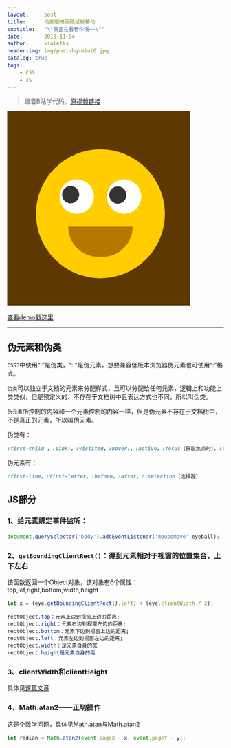 ```yaml
---
layout:     post
title:      动画眼睛跟随鼠标移动
subtitle:   "\"我正在看着你哦~~\""
date:       2019-11-04
author:     violetks
header-img: img/post-bg-miui6.jpg
catalog: true
tags:
    - CSS
    - JS
---
```


> 跟着B站学代码，[原视频链接](https://b23.tv/av74764199)

![eyes-move](/img/post-eyes-move.PNG)

[查看demo戳这里](/demo/eyes-move/index.html)

---

## 伪元素和伪类

`CSS3`中使用“:”是伪类，“::”是伪元素，想要兼容低版本浏览器伪元素也可使用“:”格式。

`伪类`可以独立于文档的元素来分配样式，且可以分配给任何元素，逻辑上和功能上类类似，但是预定义的、不存在于文档树中且表达方式也不同，所以叫伪类。

`伪元素`所控制的内容和一个元素控制的内容一样，但是伪元素不存在于文档树中，不是真正的元素，所以叫伪元素。

伪类有：
```css
:first-child ，:link:，:vistited，:hover:，:active，:focus（获取焦点时），:lang （定义语言规则）
```

伪元素有：
```css
:first-line，:first-letter，:before，:after，::selection（选择器）
```

## JS部分

### 1、给元素绑定事件监听：
```javascript
document.querySelector('body').addEventListener('mousemove',eyeball);
```

### 2、`getBoundingClientRect()`：得到元素相对于视窗的位置集合，上下左右

该函数返回一个Object对象，该对象有6个属性：top,lef,right,bottom,width,height

```javascript
let x = (eye.getBoundingClientRect().left) + (eye.clientWidth / 2);
```

```css
rectObject.top：元素上边到视窗上边的距离;
rectObject.right：元素右边到视窗左边的距离;
rectObject.bottom：元素下边到视窗上边的距离;
rectObject.left：元素左边到视窗左边的距离;
rectObject.width：是元素自身的宽
rectObject.height是元素自身的高
```

### 3、clientWidth和clientHeight

具体见[这篇文章](https://segmentfault.com/a/1190000019507352?utm_source=tag-newest)

### 4、Math.atan2——正切操作

这是个数学问题，具体见[Math.atan与Math.atan2](https://blog.csdn.net/pecke/article/details/41014069)
```javascript
let radian = Math.atan2(event.pageX - x, event.pageY - y);
```
